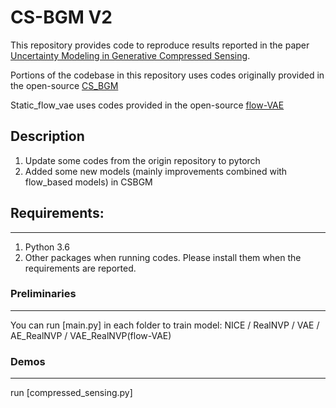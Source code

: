 # CS-BGM V2

This repository provides code to reproduce results reported in the paper [Uncertainty Modeling in Generative Compressed Sensing](https://proceedings.mlr.press/v162/zhang22ai.html). 

Portions of the codebase in this repository uses codes originally provided in the open-source [CS_BGM](https://github.com/mengchuxu97/CS_BGM)

Static_flow_vae uses codes provided in the open-source [flow-VAE](https://github.com/fmu2/flow-VAE)


## Description
1. Update some codes from the origin repository to pytorch
2. Added some new models (mainly improvements combined with flow_based models) in CSBGM


## Requirements: 
---

1. Python 3.6
2. Other packages when running codes. Please install them when the requirements are reported.


### Preliminaries
---

You can run [main.py] in each folder to train model:
NICE / RealNVP / VAE / AE_RealNVP / VAE_RealNVP(flow-VAE)


### Demos
---

run [compressed_sensing.py]

